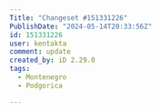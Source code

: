 ```yaml
---
Title: "Changeset #151331226"
PublishDate: "2024-05-14T20:33:56Z"
id: 151331226
user: kentakta
comment: update
created_by: iD 2.29.0
tags:
  - Montenegro
  - Podgorica

---
```

